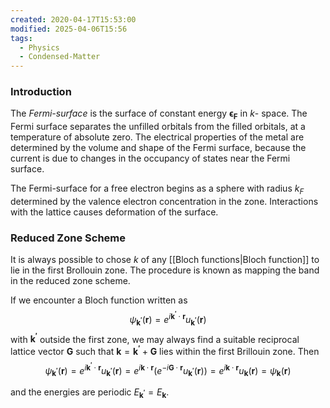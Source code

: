 ```yaml
---
created: 2020-04-17T15:53:00
modified: 2025-04-06T15:56
tags:
  - Physics
  - Condensed-Matter
---
```



### Introduction
The _Fermi-surface_ is the surface of constant energy $\mathbf{\epsilon_F}$ in  $k$- space. The Fermi surface separates the unfilled orbitals from the filled orbitals, at a temperature of absolute zero. The electrical properties of the metal are determined by the volume and shape of the Fermi surface, because the current is due to changes in the occupancy of states near the Fermi surface. 

The Fermi-surface for a free electron begins as a sphere with radius $k_F$ determined by the valence electron concentration in the zone. Interactions with the lattice causes deformation of the surface. 

### Reduced Zone Scheme
It is always possible to chose $k$ of any [[Bloch functions|Bloch function]] to lie in the first Brollouin zone. The procedure is known as mapping the band in the reduced zone scheme. 

If we encounter a Bloch function written as 
$$
\psi_{\mathbf{k^{'}}}(\mathbf{r}) =e^{i\mathbf{k^{'}}\cdot \mathbf{r}} u_{\mathbf{k^{'}}}(\mathbf{r})
$$with $\mathbf{k^{'}}$ outside the first zone, we may always find a suitable reciprocal lattice vector $\mathbf{G}$ such that $\mathbf{k} = \mathbf{k^{'}} + \mathbf{G}$ lies within the first Brillouin zone. Then
$$
\psi_{\mathbf{k^{'}}}(\mathbf{r}) = e^{i\mathbf{k^{'}}\cdot \mathbf{r}} u_{\mathbf{k^{'}}}(\mathbf{r}) = e^{i\mathbf{k}\cdot\mathbf{r}}(e^{-i\mathbf{G}\cdot\mathbf{r}}u_{\mathbf{k^{'}}}(\mathbf{r})) = e^{i\mathbf{k}\cdot\mathbf{r}}u_{\mathbf{k}}(\mathbf{r}) = \psi_{\mathbf{k}}(\mathbf{r})
$$

and the energies are periodic $E_{\mathbf{k^{'}}} = E_{\mathbf{k}}$.

